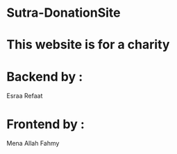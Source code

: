 # Sutra-DonationSite

# This website is for a charity

 # Backend by :
 Esraa Refaat
 # Frontend by : 
 Mena Allah Fahmy
